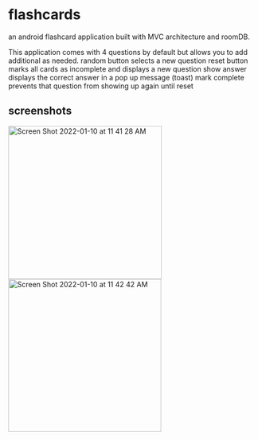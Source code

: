 # flashcards
an android flashcard application built with MVC architecture and roomDB. 

This application comes with 4 questions by default but allows you to add additional as needed. 
random button selects a new question
reset button marks all cards as incomplete and displays a new question
show answer displays the correct answer in a pop up message (toast)
mark complete prevents that question from showing up again until reset

## screenshots
<img width="308" alt="Screen Shot 2022-01-10 at 11 41 28 AM" src="https://user-images.githubusercontent.com/2595156/148830273-56263cc5-8197-4899-b23e-55a58dd3cd65.png">
<img width="307" alt="Screen Shot 2022-01-10 at 11 42 42 AM" src="https://user-images.githubusercontent.com/2595156/148830296-c4469dff-93bc-4999-ac26-b44db16bce33.png">
